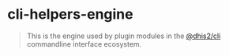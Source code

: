 # cli-helpers-engine

> This is the engine used by plugin modules in the [@dhis2/cli](https://github.com/dhis2/cli)
> commandline interface ecosystem.
